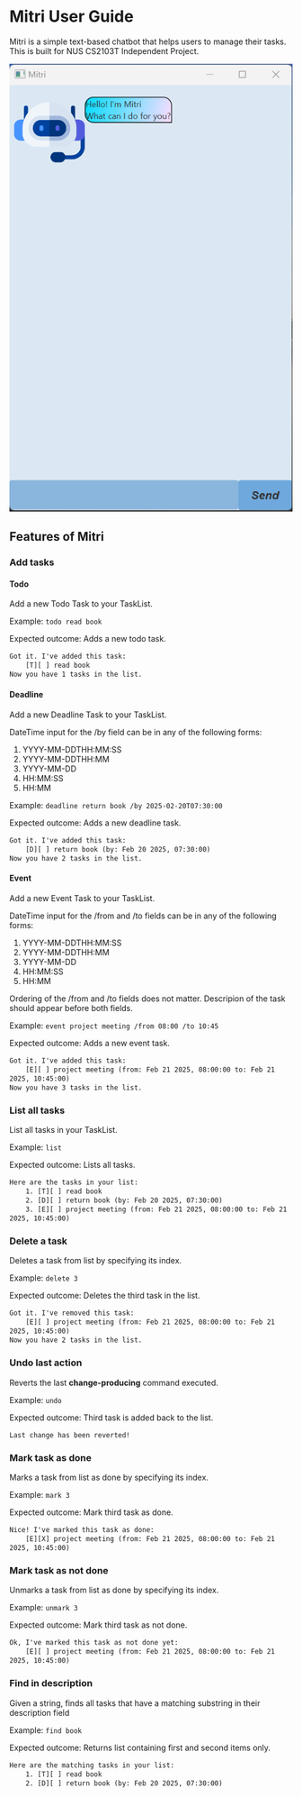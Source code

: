 # Mitri User Guide

Mitri is a simple text-based chatbot that helps users to manage their tasks. 
This is built for NUS CS2103T Independent Project.

![Screenshot of Gui](Ui.png)

## Features of Mitri
### Add tasks
#### Todo
Add a new Todo Task to your TaskList.

Example: `todo read book`

Expected outcome: Adds a new todo task.

```
Got it. I've added this task:
    [T][ ] read book
Now you have 1 tasks in the list.
```
#### Deadline
Add a new Deadline Task to your TaskList.

DateTime input for the /by field can be in any of the following forms:
1. YYYY-MM-DDTHH:MM:SS
2. YYYY-MM-DDTHH:MM
3. YYYY-MM-DD
4. HH:MM:SS
5. HH:MM

Example: `deadline return book /by 2025-02-20T07:30:00`

Expected outcome: Adds a new deadline task.

```
Got it. I've added this task:
    [D][ ] return book (by: Feb 20 2025, 07:30:00)
Now you have 2 tasks in the list.
```
#### Event
Add a new Event Task to your TaskList.

DateTime input for the /from and /to fields can be in any of the following forms:
1. YYYY-MM-DDTHH:MM:SS
2. YYYY-MM-DDTHH:MM
3. YYYY-MM-DD
4. HH:MM:SS
5. HH:MM

Ordering of the /from and /to fields does not matter. Descripion of the task should appear before both fields.

Example: `event project meeting /from 08:00 /to 10:45`

Expected outcome: Adds a new event task.

```
Got it. I've added this task:
    [E][ ] project meeting (from: Feb 21 2025, 08:00:00 to: Feb 21 2025, 10:45:00)
Now you have 3 tasks in the list.
```
### List all tasks
List all tasks in your TaskList.

Example: `list`

Expected outcome: Lists all tasks.

```
Here are the tasks in your list:
    1. [T][ ] read book
    2. [D][ ] return book (by: Feb 20 2025, 07:30:00)
    3. [E][ ] project meeting (from: Feb 21 2025, 08:00:00 to: Feb 21 2025, 10:45:00)
```
### Delete a task
Deletes a task from list by specifying its index.

Example: `delete 3`

Expected outcome: Deletes the third task in the list.

```
Got it. I've removed this task:
    [E][ ] project meeting (from: Feb 21 2025, 08:00:00 to: Feb 21 2025, 10:45:00)
Now you have 2 tasks in the list.
```
### Undo last action
Reverts the last **change-producing** command executed.

Example: ```undo```

Expected outcome: Third task is added back to the list.

```
Last change has been reverted!
```
### Mark task as done
Marks a task from list as done by specifying its index.

Example: ```mark 3```

Expected outcome: Mark third task as done.

```
Nice! I've marked this task as done:
    [E][X] project meeting (from: Feb 21 2025, 08:00:00 to: Feb 21 2025, 10:45:00)
```

### Mark task as not done
Unmarks a task from list as done by specifying its index.

Example: ```unmark 3```

Expected outcome: Mark third task as not done.

```
Ok, I've marked this task as not done yet:
    [E][ ] project meeting (from: Feb 21 2025, 08:00:00 to: Feb 21 2025, 10:45:00)
```

### Find in description
Given a string, finds all tasks that have a matching substring in their description field

Example: ```find book```

Expected outcome: Returns list containing first and second items only.

```
Here are the matching tasks in your list:
    1. [T][ ] read book
    2. [D][ ] return book (by: Feb 20 2025, 07:30:00)
```
